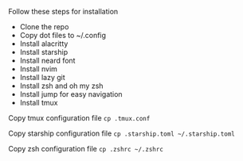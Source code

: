 Follow these steps for installation

- Clone the repo
- Copy dot files to ~/.config
- Install alacritty
- Install starship
- Install neard font
- Install nvim
- Install lazy git
- Install zsh and oh my zsh
- Install jump for easy navigation
- Install tmux

Copy tmux configuration file
`cp .tmux.conf`

Copy starship configuration file
`cp .starship.toml ~/.starship.toml`

Copy zsh configuration file
`cp .zshrc ~/.zshrc`
